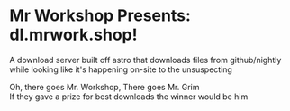# Mr Workshop Presents: dl.mrwork.shop!

A download server built off astro that downloads files from github/nightly while looking like it's happening on-site to the unsuspecting

Oh, there goes Mr. Workshop, There goes Mr. Grim<br>If they gave a prize for best downloads the winner would be him
